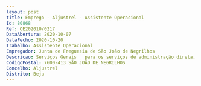 ```yaml
--- 
layout: post
title: Emprego - Aljustrel - Assistente Operacional
Id: 80868
Ref: OE202010/0217
DataAbertura: 2020-10-07
DataFecho: 2020-10-20
Trabalho: Assistente Operacional
Empregador: Junta de Freguesia de São João de Negrilhos
Descricao: Serviços Gerais   para os serviços de administração direta, afim de assegurar os serviços de higiene urbana, a limpeza dos diversos ecopontos  colaborar nos trabalhos gerais de administraçao direta da freguesia  conservação de equipamentos  auxiliar a execução de cargas e descargas  e executar outras tarefas simples, não especificas, de caracter manual e exigindo principalmente esforços físicos e conhecimentos práticos.
CodigoPostal: 7600-413 SÃO JOÃO DE NEGRILHOS
Concelho: Aljustrel
Distrito: Beja
--- 
```

